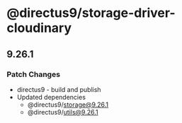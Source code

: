 # @directus9/storage-driver-cloudinary

## 9.26.1

### Patch Changes

- directus9 - build and publish
- Updated dependencies
  - @directus9/storage@9.26.1
  - @directus9/utils@9.26.1
